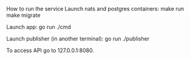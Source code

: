 How to run the service
Launch nats and postgres containers:
make run
make migrate

Launch app:
go run ./cmd

Launch publisher (in another terminal):
go run ./publisher

To access API go to 127.0.0.1:8080.
